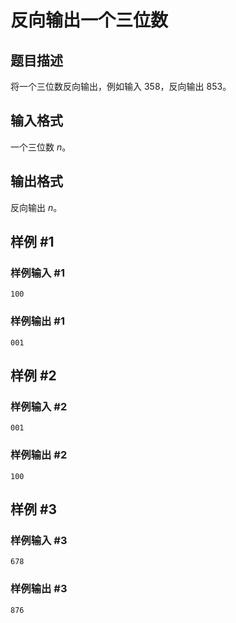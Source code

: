 # 反向输出一个三位数

## 题目描述

将一个三位数反向输出，例如输入 $358$，反向输出 $853$。

## 输入格式

一个三位数 $n$。

## 输出格式

反向输出 $n$。

## 样例 #1

### 样例输入 #1

```
100
```

### 样例输出 #1

```
001
```

## 样例 #2

### 样例输入 #2

```
001
```

### 样例输出 #2

```
100
```

## 样例 #3

### 样例输入 #3

```
678
```

### 样例输出 #3

```
876
```
